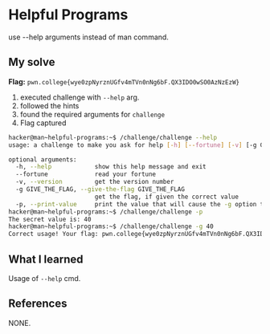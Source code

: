 
# Helpful Programs

use --help arguments instead of man command.

## My solve
**Flag:** `pwn.college{wye0zpNyrznUGfv4mTVn0nNg6bF.QX3IDO0wSO0AzNzEzW}`

1. executed challenge with `--help` arg.
2. followed the hints
3. found the required arguments for `challenge`
4. Flag captured

```bash
hacker@man~helpful-programs:~$ /challenge/challenge --help
usage: a challenge to make you ask for help [-h] [--fortune] [-v] [-g GIVE_THE_FLAG] [-p]

optional arguments:
  -h, --help            show this help message and exit
  --fortune             read your fortune
  -v, --version         get the version number
  -g GIVE_THE_FLAG, --give-the-flag GIVE_THE_FLAG
                        get the flag, if given the correct value
  -p, --print-value     print the value that will cause the -g option to give you the flag
hacker@man~helpful-programs:~$ /challenge/challenge -p
The secret value is: 40
hacker@man~helpful-programs:~$ /challenge/challenge -g 40
Correct usage! Your flag: pwn.college{wye0zpNyrznUGfv4mTVn0nNg6bF.QX3IDO0wSO0AzNzEzW}

```

## What I learned
Usage of `--help` cmd.

## References 
NONE.